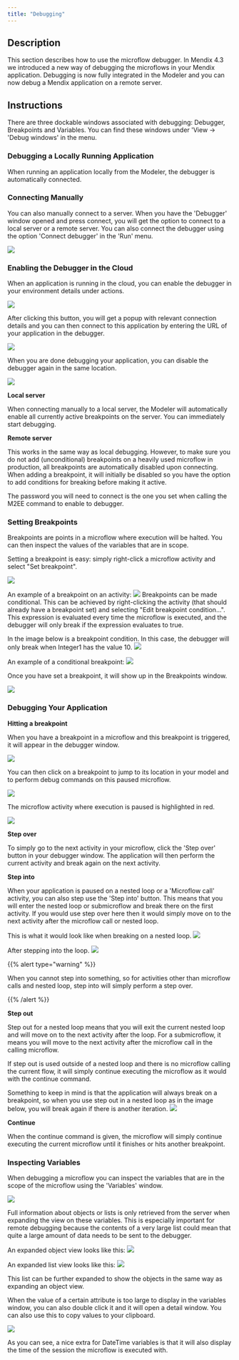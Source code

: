 ```yaml
---
title: "Debugging"
---
```

## Description

This section describes how to use the microflow debugger. In Mendix 4.3 we introduced a new way of debugging the microflows in your Mendix application. Debugging is now fully integrated in the Modeler and you can now debug a Mendix application on a remote server.

## Instructions

There are three dockable windows associated with debugging: Debugger, Breakpoints and Variables. You can find these windows under 'View -> 'Debug windows' in the menu.

### Debugging a Locally Running Application

When running an application locally from the Modeler, the debugger is automatically connected.

### Connecting Manually

You can also manually connect to a server. When you have the 'Debugger' window opened and press connect, you will get the option to connect to a local server or a remote server. You can also connect the debugger using the option 'Connect debugger' in the 'Run' menu.

![](attachments/819203/917609.png)

### Enabling the Debugger in the Cloud

When an application is running in the cloud, you can enable the debugger in your environment details under actions.

![](attachments/819203/917618.png)

After clicking this button, you will get a popup with relevant connection details and you can then connect to this application by entering the URL of your application in the debugger.

![](attachments/819203/917619.png)

When you are done debugging your application, you can disable the debugger again in the same location.

![](attachments/819203/917620.png)

**Local server**

When connecting manually to a local server, the Modeler will automatically enable all currently active breakpoints on the server. You can immediately start debugging.

**Remote server**

This works in the same way as local debugging. However, to make sure you do not add (unconditional) breakpoints on a heavily used microflow in production, all breakpoints are automatically disabled upon connecting. When adding a breakpoint, it will initially be disabled so you have the option to add conditions for breaking before making it active.

The password you will need to connect is the one you set when calling the M2EE command to enable to debugger.

### Setting Breakpoints

Breakpoints are points in a microflow where execution will be halted. You can then inspect the values of the variables that are in scope.

Setting a breakpoint is easy: simply right-click a microflow activity and select "Set breakpoint".

![](attachments/819203/917627.png)

An example of a breakpoint on an activity:
![](attachments/819203/917516.png)
Breakpoints can be made conditional. This can be achieved by right-clicking the activity (that should already have a breakpoint set) and selecting "Edit breakpoint condition...". This expression is evaluated every time the microflow is executed, and the debugger will only break if the expression evaluates to true.

In the image below is a breakpoint condition. In this case, the debugger will only break when Integer1 has the value 10.
![](attachments/819203/917518.png)

An example of a conditional breakpoint:
![](attachments/819203/917558.png)

Once you have set a breakpoint, it will show up in the Breakpoints window.

![](attachments/819203/917628.png)

### Debugging Your Application

**Hitting a breakpoint**

When you have a breakpoint in a microflow and this breakpoint is triggered, it will appear in the debugger window.

![](attachments/819203/917613.png)

You can then click on a breakpoint to jump to its location in your model and to perform debug commands on this paused microflow.

![](attachments/819203/917611.png)

The microflow activity where execution is paused is highlighted in red.

![](attachments/819203/917612.png)

**Step over**

To simply go to the next activity in your microflow, click the 'Step over' button in your debugger window. The application will then perform the current activity and break again on the next activity.

**Step into**

When your application is paused on a nested loop or a 'Microflow call' activity, you can also step use the 'Step into' button. This means that you will enter the nested loop or submicroflow and break there on the first activity. If you would use step over here then it would simply move on to the next activity after the microflow call or nested loop.

This is what it would look like when breaking on a nested loop.
![](attachments/819203/917610.png)

After stepping into the loop.
![](attachments/819203/917621.png)

{{% alert type="warning" %}}

When you cannot step into something, so for activities other than microflow calls and nested loop, step into will simply perform a step over.

{{% /alert %}}

**Step out**

Step out for a nested loop means that you will exit the current nested loop and will move on to the next activity after the loop. For a submicroflow, it means you will move to the next activity after the microflow call in the calling microflow.

If step out is used outside of a nested loop and there is no microflow calling the current flow, it will simply continue executing the microflow as it would with the continue command.

Something to keep in mind is that the application will always break on a breakpoint, so when you use step out in a nested loop as in the image below, you will break again if there is another iteration.
![](attachments/819203/917622.png)

**Continue**

When the continue command is given, the microflow will simply continue executing the current microflow until it finishes or hits another breakpoint.

### Inspecting Variables

When debugging a microflow you can inspect the variables that are in the scope of the microflow using the 'Variables' window.

![](attachments/819203/917623.png)

Full information about objects or lists is only retrieved from the server when expanding the view on these variables. This is especially important for remote debugging because the contents of a very large list could mean that quite a large amount of data needs to be sent to the debugger.

An expanded object view looks like this:
![](attachments/819203/917624.png)

An expanded list view looks like this:
![](attachments/819203/917625.png)

This list can be further expanded to show the objects in the same way as expanding an object view.

When the value of a certain attribute is too large to display in the variables window, you can also double click it and it will open a detail window. You can also use this to copy values to your clipboard.

![](attachments/819203/917626.png)

As you can see, a nice extra for DateTime variables is that it will also display the time of the session the microflow is executed with.
